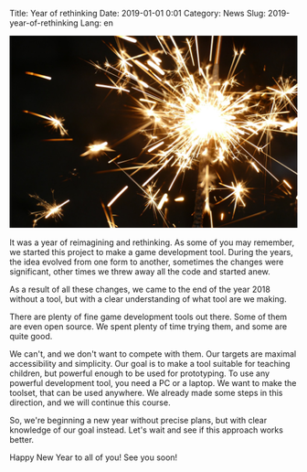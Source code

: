 Title: Year of rethinking
Date: 2019-01-01 0:01
Category: News
Slug: 2019-year-of-rethinking
Lang: en

![Sparkler](../../images/2017-12-31-celebration.jpg)

It was a year of reimagining and rethinking. As some of you may remember, we started this project to make a game development tool. During the years, the idea evolved from one form to another, sometimes the changes were significant, other times we threw away all the code and started anew.

As a result of all these changes, we came to the end of the year 2018 without a tool, but with a clear understanding of what tool are we making.

There are plenty of fine game development tools out there. Some of them are even open source. We spent plenty of time trying them, and some are quite good.

We can't, and we don't want to compete with them. Our targets are maximal accessibility and simplicity. Our goal is to make a tool suitable for teaching children, but powerful enough to be used for prototyping. To use any powerful development tool, you need a PC or a laptop. We want to make the toolset, that can be used anywhere. We already made some steps in this direction, and we will continue this course.

So, we're beginning a new year without precise plans, but with clear knowledge of our goal instead. Let's wait and see if this approach works better.

Happy New Year to all of you! See you soon!
